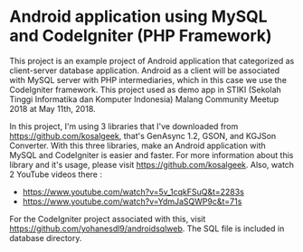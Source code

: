# Android application using MySQL and CodeIgniter (PHP Framework)

This project is an example project of Android application that categorized as client-server database application. Android as a client will be associated with MySQL server with PHP intermediaries, which in this case we use the CodeIgniter framework. This project used as demo app in STIKI (Sekolah Tinggi Informatika dan Komputer Indonesia) Malang Community Meetup 2018 at May 11th, 2018.

In this project, I'm using 3 libraries that I've downloaded from <https://github.com/kosalgeek>, that's GenAsync 1.2, GSON, and KGJSon Converter. With this three libraries, make an Android application with MySQL and CodeIgniter is easier and faster. For more information about this library and it's usage, please visit <https://github.com/kosalgeek>. Also, watch 2 YouTube videos there : 
- <https://www.youtube.com/watch?v=5v_1cqkFSuQ&t=2283s>
- <https://www.youtube.com/watch?v=YdmJaSQWP9c&t=71s>

For the CodeIgniter project associated with this, visit <https://github.com/yohanesdl9/androidsqlweb>. The SQL file is included in database directory.
